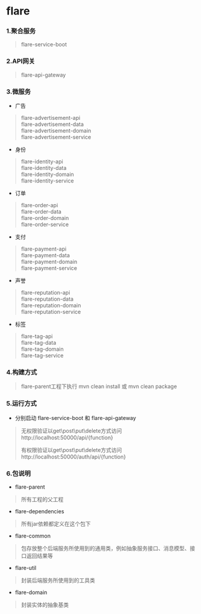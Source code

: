 # flare
### 1.聚合服务
> flare-service-boot

### 2.API网关
> flare-api-gateway

### 3.微服务
- 广告
> flare-advertisement-api<br>
> flare-advertisement-data<br>
> flare-advertisement-domain<br>
> flare-advertisement-service<br>

- 身份
> flare-identity-api<br>
> flare-identity-data<br>
> flare-identity-domain<br>
> flare-identity-service<br>

- 订单
> flare-order-api<br>
> flare-order-data<br>
> flare-order-domain<br>
> flare-order-service<br>

- 支付
> flare-payment-api<br>
> flare-payment-data<br>
> flare-payment-domain<br>
> flare-payment-service<br>

- 声誉
> flare-reputation-api<br>
> flare-reputation-data<br>
> flare-reputation-domain<br>
> flare-reputation-service<br>

- 标签
> flare-tag-api<br>
> flare-tag-data<br>
> flare-tag-domain<br>
> flare-tag-service<br>

### 4.构建方式
> flare-parent工程下执行 mvn clean install 或 mvn clean package

### 5.运行方式
- 分别启动 flare-service-boot 和 flare-api-gateway
> 无权限验证以get\post\put\delete方式访问<br>
> http://localhost:50000/api/{function}<br>
> 
> 有权限验证以get\post\put\delete方式访问<br>
> http://localhost:50000/auth/api/{function}<br>

### 6.包说明
- flare-parent
> 所有工程的父工程<br>
- flare-dependencies
> 所有jar依赖都定义在这个包下<br>
- flare-common
> 包存放整个后端服务所使用到的通用类，例如抽象服务接口、消息模型、接口返回结果等<br>
- flare-util
> 封装后端服务所使用到的工具类<br>
- flare-domain
> 封装实体的抽象基类<br>
